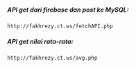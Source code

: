 

##### **API get dari firebase dan post ke MySQL:**
`http://fakhrezy.ct.ws/fetchAPI.php`

##### **API get nilai rata-rata:**
`http://fakhrezy.ct.ws/avg.php`